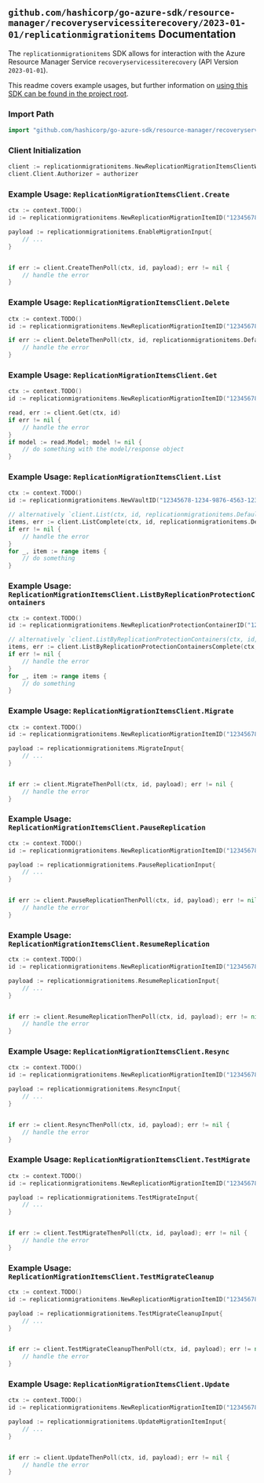 
## `github.com/hashicorp/go-azure-sdk/resource-manager/recoveryservicessiterecovery/2023-01-01/replicationmigrationitems` Documentation

The `replicationmigrationitems` SDK allows for interaction with the Azure Resource Manager Service `recoveryservicessiterecovery` (API Version `2023-01-01`).

This readme covers example usages, but further information on [using this SDK can be found in the project root](https://github.com/hashicorp/go-azure-sdk/tree/main/docs).

### Import Path

```go
import "github.com/hashicorp/go-azure-sdk/resource-manager/recoveryservicessiterecovery/2023-01-01/replicationmigrationitems"
```


### Client Initialization

```go
client := replicationmigrationitems.NewReplicationMigrationItemsClientWithBaseURI("https://management.azure.com")
client.Client.Authorizer = authorizer
```


### Example Usage: `ReplicationMigrationItemsClient.Create`

```go
ctx := context.TODO()
id := replicationmigrationitems.NewReplicationMigrationItemID("12345678-1234-9876-4563-123456789012", "example-resource-group", "vaultValue", "replicationFabricValue", "replicationProtectionContainerValue", "replicationMigrationItemValue")

payload := replicationmigrationitems.EnableMigrationInput{
	// ...
}


if err := client.CreateThenPoll(ctx, id, payload); err != nil {
	// handle the error
}
```


### Example Usage: `ReplicationMigrationItemsClient.Delete`

```go
ctx := context.TODO()
id := replicationmigrationitems.NewReplicationMigrationItemID("12345678-1234-9876-4563-123456789012", "example-resource-group", "vaultValue", "replicationFabricValue", "replicationProtectionContainerValue", "replicationMigrationItemValue")

if err := client.DeleteThenPoll(ctx, id, replicationmigrationitems.DefaultDeleteOperationOptions()); err != nil {
	// handle the error
}
```


### Example Usage: `ReplicationMigrationItemsClient.Get`

```go
ctx := context.TODO()
id := replicationmigrationitems.NewReplicationMigrationItemID("12345678-1234-9876-4563-123456789012", "example-resource-group", "vaultValue", "replicationFabricValue", "replicationProtectionContainerValue", "replicationMigrationItemValue")

read, err := client.Get(ctx, id)
if err != nil {
	// handle the error
}
if model := read.Model; model != nil {
	// do something with the model/response object
}
```


### Example Usage: `ReplicationMigrationItemsClient.List`

```go
ctx := context.TODO()
id := replicationmigrationitems.NewVaultID("12345678-1234-9876-4563-123456789012", "example-resource-group", "vaultValue")

// alternatively `client.List(ctx, id, replicationmigrationitems.DefaultListOperationOptions())` can be used to do batched pagination
items, err := client.ListComplete(ctx, id, replicationmigrationitems.DefaultListOperationOptions())
if err != nil {
	// handle the error
}
for _, item := range items {
	// do something
}
```


### Example Usage: `ReplicationMigrationItemsClient.ListByReplicationProtectionContainers`

```go
ctx := context.TODO()
id := replicationmigrationitems.NewReplicationProtectionContainerID("12345678-1234-9876-4563-123456789012", "example-resource-group", "vaultValue", "replicationFabricValue", "replicationProtectionContainerValue")

// alternatively `client.ListByReplicationProtectionContainers(ctx, id, replicationmigrationitems.DefaultListByReplicationProtectionContainersOperationOptions())` can be used to do batched pagination
items, err := client.ListByReplicationProtectionContainersComplete(ctx, id, replicationmigrationitems.DefaultListByReplicationProtectionContainersOperationOptions())
if err != nil {
	// handle the error
}
for _, item := range items {
	// do something
}
```


### Example Usage: `ReplicationMigrationItemsClient.Migrate`

```go
ctx := context.TODO()
id := replicationmigrationitems.NewReplicationMigrationItemID("12345678-1234-9876-4563-123456789012", "example-resource-group", "vaultValue", "replicationFabricValue", "replicationProtectionContainerValue", "replicationMigrationItemValue")

payload := replicationmigrationitems.MigrateInput{
	// ...
}


if err := client.MigrateThenPoll(ctx, id, payload); err != nil {
	// handle the error
}
```


### Example Usage: `ReplicationMigrationItemsClient.PauseReplication`

```go
ctx := context.TODO()
id := replicationmigrationitems.NewReplicationMigrationItemID("12345678-1234-9876-4563-123456789012", "example-resource-group", "vaultValue", "replicationFabricValue", "replicationProtectionContainerValue", "replicationMigrationItemValue")

payload := replicationmigrationitems.PauseReplicationInput{
	// ...
}


if err := client.PauseReplicationThenPoll(ctx, id, payload); err != nil {
	// handle the error
}
```


### Example Usage: `ReplicationMigrationItemsClient.ResumeReplication`

```go
ctx := context.TODO()
id := replicationmigrationitems.NewReplicationMigrationItemID("12345678-1234-9876-4563-123456789012", "example-resource-group", "vaultValue", "replicationFabricValue", "replicationProtectionContainerValue", "replicationMigrationItemValue")

payload := replicationmigrationitems.ResumeReplicationInput{
	// ...
}


if err := client.ResumeReplicationThenPoll(ctx, id, payload); err != nil {
	// handle the error
}
```


### Example Usage: `ReplicationMigrationItemsClient.Resync`

```go
ctx := context.TODO()
id := replicationmigrationitems.NewReplicationMigrationItemID("12345678-1234-9876-4563-123456789012", "example-resource-group", "vaultValue", "replicationFabricValue", "replicationProtectionContainerValue", "replicationMigrationItemValue")

payload := replicationmigrationitems.ResyncInput{
	// ...
}


if err := client.ResyncThenPoll(ctx, id, payload); err != nil {
	// handle the error
}
```


### Example Usage: `ReplicationMigrationItemsClient.TestMigrate`

```go
ctx := context.TODO()
id := replicationmigrationitems.NewReplicationMigrationItemID("12345678-1234-9876-4563-123456789012", "example-resource-group", "vaultValue", "replicationFabricValue", "replicationProtectionContainerValue", "replicationMigrationItemValue")

payload := replicationmigrationitems.TestMigrateInput{
	// ...
}


if err := client.TestMigrateThenPoll(ctx, id, payload); err != nil {
	// handle the error
}
```


### Example Usage: `ReplicationMigrationItemsClient.TestMigrateCleanup`

```go
ctx := context.TODO()
id := replicationmigrationitems.NewReplicationMigrationItemID("12345678-1234-9876-4563-123456789012", "example-resource-group", "vaultValue", "replicationFabricValue", "replicationProtectionContainerValue", "replicationMigrationItemValue")

payload := replicationmigrationitems.TestMigrateCleanupInput{
	// ...
}


if err := client.TestMigrateCleanupThenPoll(ctx, id, payload); err != nil {
	// handle the error
}
```


### Example Usage: `ReplicationMigrationItemsClient.Update`

```go
ctx := context.TODO()
id := replicationmigrationitems.NewReplicationMigrationItemID("12345678-1234-9876-4563-123456789012", "example-resource-group", "vaultValue", "replicationFabricValue", "replicationProtectionContainerValue", "replicationMigrationItemValue")

payload := replicationmigrationitems.UpdateMigrationItemInput{
	// ...
}


if err := client.UpdateThenPoll(ctx, id, payload); err != nil {
	// handle the error
}
```
